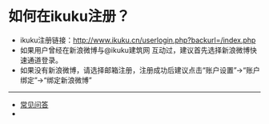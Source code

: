 # 如何在ikuku注册？

* ikuku注册链接：http://www.ikuku.cn/userlogin.php?backurl=/index.php
* 如果用户曾经在新浪微博与@ikuku建筑网 互动过，建议首先选择新浪微博快速通道登录。
* 如果没有新浪微博，请选择邮箱注册，注册成功后建议点击“账户设置”→“账户绑定”→“绑定新浪微博”

----
* [常见问答](qa.md)  
* 
